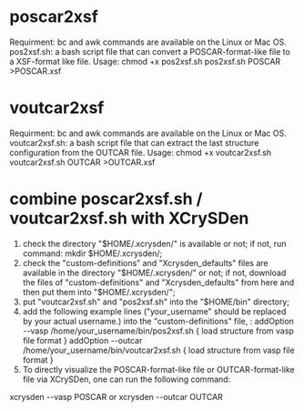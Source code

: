 
# poscar2xsf
Requirment: bc and awk commands are available on the Linux or Mac OS. 
pos2xsf.sh: a bash script file that can convert a POSCAR-format-like file to a XSF-format like file.
Usage:   chmod +x pos2xsf.sh
          pos2xsf.sh    POSCAR  >POSCAR.xsf
# voutcar2xsf
Requirment: bc and awk commands are available on the Linux or Mac OS. 
voutcar2xsf.sh:  a bash script file that can extract the last structure configuration from the OUTCAR file.
Usage: chmod +x voutcar2xsf.sh
       voutcar2xsf.sh   OUTCAR   >OUTCAR.xsf
 
# combine poscar2xsf.sh / voutcar2xsf.sh with XCrySDen
1. check the directory "$HOME/.xcrysden/" is available or not; if not, run command: mkdir $HOME/.xcrysden/;
2. check the "custom-definitions" and  "Xcrysden_defaults" files are available in the directory "$HOME/.xcrysden/" or not; if not, download the files of "custom-definitions" and "Xcrysden_defaults" from here and then put them into "$HOME/.xcrysden/";
3. put "voutcar2xsf.sh" and "pos2xsf.sh" into the "$HOME/bin" directory;
4. add the following example lines ("your_username" should be replaced by your actual username.) into the "custom-definitions" file, :
 addOption --vasp /home/your_username/bin/pos2xsf.sh {
                 load structure from vasp file format
                  }
 addOption --outcar /home/your_username/bin/voutcar2xsf.sh {
                    load structure from vasp file format
                  }
  5. To directly visualize the POSCAR-format-like file or OUTCAR-format-like file via XCrySDen, one can run the following command:
  
  xcrysden --vasp    POSCAR
  or
  xcrysden --outcar   OUTCAR
  



          

